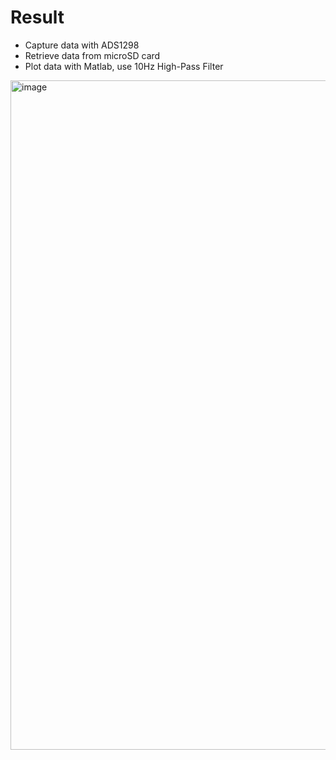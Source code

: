 # Result
- Capture data with ADS1298
- Retrieve data from microSD card
- Plot data with Matlab, use 10Hz High-Pass Filter
<img width="1071" alt="image" src="https://github.com/user-attachments/assets/701623ce-b7e9-4751-9cf5-1b25b5b277b5" />
